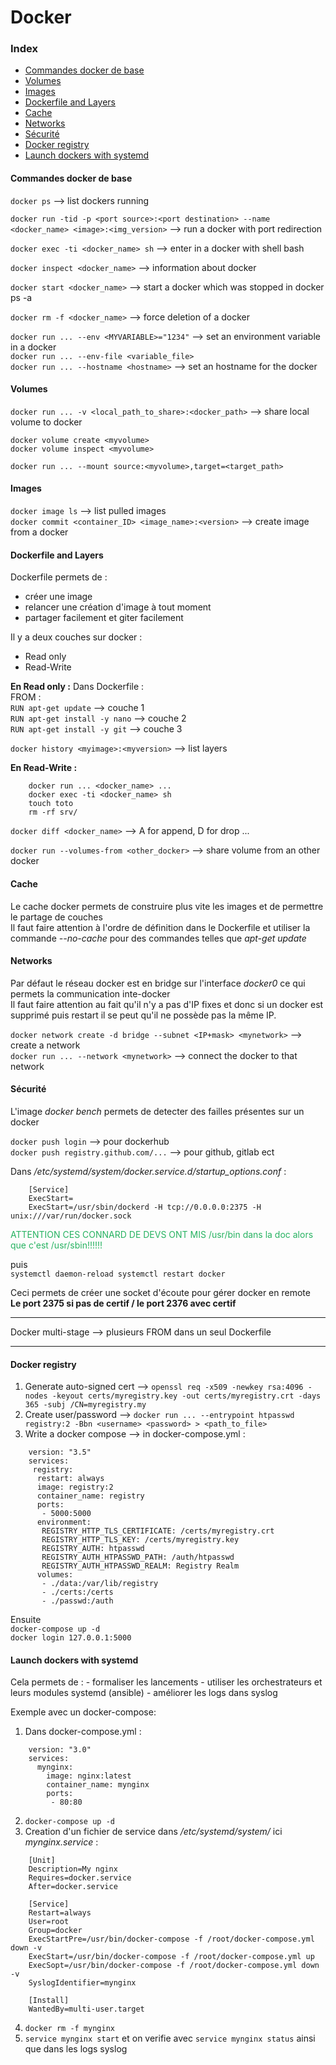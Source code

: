 # Docker    

### Index
- [Commandes docker de base](#commandes-docker-de-base)
- [Volumes](#volumes)
- [Images](#images)
- [Dockerfile and Layers](#dockerfile-and-layers)
- [Cache](#cache)
- [Networks](#networks)
- [Sécurité](#securite)
- [Docker registry](#docker-registry)
- [Launch dockers with systemd](#launch-dockers-with-systemd)

    
#### Commandes docker de base
`docker ps` --> list dockers running<br>
    
`docker run -tid -p <port source>:<port destination> --name <docker_name> <image>:<img_version>` --> run a docker with port redirection<br>
    
`docker exec -ti <docker_name> sh` --> enter in a docker with shell bash<br>
    
`docker inspect <docker_name>` --> information about docker<br>
    
`docker start <docker_name>` --> start a docker which was stopped in docker ps -a<br>
    
`docker rm -f <docker_name>` --> force deletion of a docker<br>
    
`docker run ... --env <MYVARIABLE>="1234"` --> set an environment variable in a docker<br>
`docker run ... --env-file <variable_file>`<br>
`docker run ... --hostname <hostname>` --> set an hostname for the docker<br>
    
#### Volumes
`docker run ... -v <local_path_to_share>:<docker_path>` --> share local volume to docker<br>
    
    docker volume create <myvolume>
    docker volume inspect <myvolume>
    
    docker run ... --mount source:<myvolume>,target=<target_path>
    
#### Images
`docker image ls` --> list pulled images<br>
`docker commit <container_ID> <image_name>:<version>` --> create image from a docker<br>

#### Dockerfile and Layers
Dockerfile permets de : <br>
- créer une image<br>
- relancer une création d'image à tout moment<br>
- partager facilement et giter facilement<br>

Il y a deux couches sur docker :<br>
  - Read only<br>
  - Read-Write<br>
  
**En Read only :**
Dans Dockerfile :<br>
    FROM <image>:<version><br>
`RUN apt-get update` --> couche 1<br>
`RUN apt-get install -y nano` --> couche 2<br>
`RUN apt-get install -y git` --> couche 3<br>

`docker history <myimage>:<myversion>`   --> list layers<br>

**En Read-Write :**

```    
    docker run ... <docker_name> ...
    docker exec -ti <docker_name> sh
    touch toto
    rm -rf srv/
```

`docker diff <docker_name>` --> A for append, D for drop ...<br>

`docker run --volumes-from <other_docker>` --> share volume from an other docker<br>

#### Cache 
Le cache docker permets de construire plus vite les images et de permettre le partage de couches<br>
Il faut faire attention à l'ordre de définition dans le Dockerfile et utiliser la commande *--no-cache* pour des commandes telles que *apt-get update*<br>

#### Networks
Par défaut le réseau docker est en bridge sur l'interface *docker0* ce qui permets la communication inte-docker<br>
Il faut faire attention au fait qu'il n'y a pas d'IP fixes et donc si un docker est supprimé puis restart il se peut qu'il ne possède pas la même IP.<br>

`docker network create -d bridge --subnet <IP+mask> <mynetwork>` --> create a network<br>
`docker run ... --network <mynetwork>` --> connect the docker to that network<br>
    
#### Sécurité
L'image *docker bench* permets de detecter des failles présentes sur un docker<br>

`docker push login`  --> pour dockerhub<br>
`docker push registry.github.com/...` --> pour github, gitlab ect<br>
    
Dans */etc/systemd/system/docker.service.d/startup_options.conf* :

```
    [Service]
    ExecStart=
    ExecStart=/usr/sbin/dockerd -H tcp://0.0.0.0:2375 -H unix:///var/run/docker.sock
```
<span style="color: #26B260"> ATTENTION CES CONNARD DE DEVS ONT MIS /usr/bin dans la doc alors que c'est /usr/sbin!!!!!!</span>

puis<br>
`systemctl daemon-reload
systemctl restart docker`

Ceci permets de créer une socket d'écoute pour gérer docker en remote<br>
**Le port 2375 si pas de certif / le port 2376 avec certif**<br>

-----------------------------------------------------------------------

Docker multi-stage --> plusieurs FROM dans un seul Dockerfile<br>

-----------------------------------------------------------------------

#### Docker registry
1) Generate auto-signed cert --> `openssl req -x509 -newkey rsa:4096 -nodes -keyout certs/myregistry.key -out certs/myregistry.crt -days 365 -subj /CN=myregistry.my`<br>
2) Create user/password --> `docker run ... --entrypoint htpasswd registry:2 -Bbn <username> <password> > <path_to_file>`<br>
3) Write a docker compose --> in docker-compose.yml :

```
    version: "3.5"
    services: 
     registry:
      restart: always
      image: registry:2
      container_name: registry
      ports:
       - 5000:5000
      environment:
       REGISTRY_HTTP_TLS_CERTIFICATE: /certs/myregistry.crt
       REGISTRY_HTTP_TLS_KEY: /certs/myregistry.key
       REGISTRY_AUTH: htpasswd
       REGISTRY_AUTH_HTPASSWD_PATH: /auth/htpasswd
       REGISTRY_AUTH_HTPASSWD_REALM: Registry Realm
      volumes:
       - ./data:/var/lib/registry
       - ./certs:/certs
       - ./passwd:/auth
```

Ensuite<br>
`docker-compose up -d`<br>
`docker login 127.0.0.1:5000`<br>

#### Launch dockers with systemd
Cela permets de : 
    - formaliser les lancements
    - utiliser les orchestrateurs et leurs modules systemd (ansible)
    - améliorer les logs dans syslog

Exemple avec un docker-compose:
1) Dans docker-compose.yml :

```
    version: "3.0"
    services:
      mynginx:
        image: nginx:latest
        container_name: mynginx
        ports:
         - 80:80
```

2) `docker-compose up -d`<br>
3) Creation d'un fichier de service dans */etc/systemd/system/* ici *mynginx.service* :

```
    [Unit]
    Description=My nginx
    Requires=docker.service
    After=docker.service
    
    [Service]
    Restart=always
    User=root
    Group=docker
    ExecStartPre=/usr/bin/docker-compose -f /root/docker-compose.yml down -v
    ExecStart=/usr/bin/docker-compose -f /root/docker-compose.yml up
    ExecSopt=/usr/bin/docker-compose -f /root/docker-compose.yml down -v
    SyslogIdentifier=mynginx
    
    [Install]
    WantedBy=multi-user.target
```

4) `docker rm -f mynginx`<br>
5) `service mynginx start` et on verifie avec `service mynginx status` ainsi que dans les logs syslog <br>
